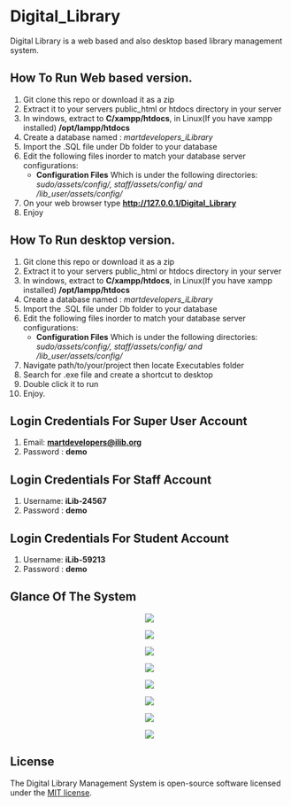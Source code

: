 # Digital_Library
Digital Library is a web based and also desktop based library management system.

## How To Run Web based version.
1. Git clone this repo or download it as a zip<br>
2. Extract it to your servers public_html or htdocs directory in your server<br>
3. In windows, extract to <b>C/xampp/htdocs</b>, in Linux(If you have xampp installed) <b>/opt/lampp/htdocs</b>
4. Create a database named : <i>martdevelopers_iLibrary</i><br>
5. Import the .SQL file under Db folder to your database<br>
6. Edit the following files inorder to match your database server configurations:<br>
    <ul>
    <li>
    <b>Configuration Files</b> Which is under the following directories: <i>sudo/assets/config/, staff/assets/config/ and /lib_user/assets/config/ </i>
    </li>
    </ul>
7. On your web browser type <b>http://127.0.0.1/Digital_Library</b> </br>
8. Enjoy </br>

## How To Run desktop version.
1. Git clone this repo or download it as a zip<br>
2. Extract it to your servers public_html or htdocs directory in your server<br>
3. In windows, extract to <b>C/xampp/htdocs</b>, in Linux(If you have xampp installed) <b>/opt/lampp/htdocs</b>
4. Create a database named : <i>martdevelopers_iLibrary</i><br>
5. Import the .SQL file under Db folder to your database<br>
6. Edit the following files inorder to match your database server configurations:<br>
    <ul>
    <li>
    <b>Configuration Files</b> Which is under the following directories: <i>sudo/assets/config/, staff/assets/config/ and /lib_user/assets/config/ </i>
    </li>
    </ul>
7. Navigate path/to/your/project then locate Executables folder </br>
8. Search for .exe file and create a shortcut to desktop </br>
9. Double click it to run <br>
10. Enjoy.



## Login Credentials For Super User Account
1. Email:   <b>martdevelopers@ilib.org</b><br>
2. Password :  <b>demo</b> <br>


## Login Credentials For Staff Account
1. Username:   <b>iLib-24567</b><br>
2. Password :  <b>demo</b> <br>

## Login Credentials For Student Account
1. Username:   <b>iLib-59213</b><br>
2. Password :  <b>demo</b> <br>


## Glance Of The System
<p align="center"><img src="https://github.com/MartMbithi/Digital_Library/blob/master/Screenshots/1.png" ></p>
<p align="center"><img src="https://github.com/MartMbithi/Digital_Library/blob/master/Screenshots/2.png" ></p>
<p align="center"><img src="https://github.com/MartMbithi/Digital_Library/blob/master/Screenshots/3.png" ></p>
<p align="center"><img src="https://github.com/MartMbithi/Digital_Library/blob/master/Screenshots/4.png" ></p>
<p align="center"><img src="https://github.com/MartMbithi/Digital_Library/blob/master/Screenshots/5.png" ></p>
<p align="center"><img src="https://github.com/MartMbithi/Digital_Library/blob/master/Screenshots/6.png" ></p>
<p align="center"><img src="https://github.com/MartMbithi/Digital_Library/blob/master/Screenshots/7.png" ></p>
<p align="center"><img src="https://github.com/MartMbithi/Digital_Library/blob/master/Screenshots/8.png" ></p>





## License

The Digital Library Management System is open-source software licensed under the [MIT license](https://opensource.org/licenses/MIT).
